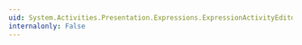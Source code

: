 ```yaml
---
uid: System.Activities.Presentation.Expressions.ExpressionActivityEditor.Commit(System.Boolean)
internalonly: False
---
```

